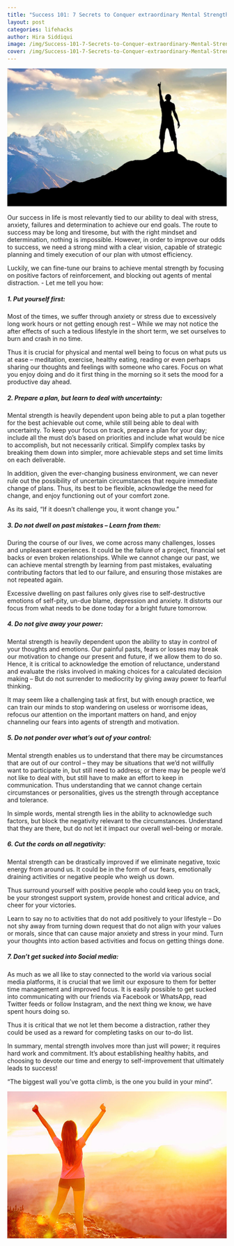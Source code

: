 ```yaml
---
title: "Success 101: 7 Secrets to Conquer extraordinary Mental Strength"
layout: post
categories: lifehacks
author: Hira Siddiqui
image: /img/Success-101-7-Secrets-to-Conquer-extraordinary-Mental-Strength-2.jpg
cover: /img/Success-101-7-Secrets-to-Conquer-extraordinary-Mental-Strength-3.jpg
---
```


![Existential - Success 101: 7 Secrets to Conquer extraordinary Mental Strength](/img/Success-101-7-Secrets-to-Conquer-extraordinary-Mental-Strength.jpg)

Our success in life is most relevantly tied to our ability to deal with stress, anxiety, failures and determination to achieve our end goals. The route to success may be long and tiresome, but with the right mindset and determination, nothing is impossible. However, in order to improve our odds to success, we need a strong mind with a clear vision, capable of strategic planning and timely execution of our plan with utmost efficiency.

Luckily, we can fine-tune our brains to achieve mental strength by focusing on positive factors of reinforcement, and blocking out agents of mental distraction. - Let me tell you how:

##### 1. Put yourself first:

Most of the times, we suffer through anxiety or stress due to excessively long work hours or not getting enough rest – While we may not notice the after effects of such a tedious lifestyle in the short term, we set ourselves to burn and crash in no time.

Thus it is crucial for physical and mental well being to focus on what puts us at ease – meditation, exercise, healthy eating, reading or even perhaps sharing our thoughts and feelings with someone who cares. Focus on what you enjoy doing and do it first thing in the morning so it sets the mood for a productive day ahead.

##### 2. Prepare a plan, but learn to deal with uncertainty:

Mental strength is heavily dependent upon being able to put a plan together for the best achievable out come, while still being able to deal with uncertainty. To keep your focus on track, prepare a plan for your day; include all the must do’s based on priorities and include what would be nice to accomplish, but not necessarily critical.  Simplify complex tasks by breaking them down into simpler, more achievable steps and set time limits on each deliverable.

In addition, given the ever-changing business environment, we can never rule out the possibility of uncertain circumstances that require immediate change of plans. Thus, its best to be flexible, acknowledge the need for change, and enjoy functioning out of your comfort zone.

As its said, “If it doesn’t challenge you, it wont change you.”

##### 3. Do not dwell on past mistakes – Learn from them:

During the course of our lives, we come across many challenges, losses and unpleasant experiences. It could be the failure of a project, financial set backs or even broken relationships. While we cannot change our past, we can achieve mental strength by learning from past mistakes, evaluating contributing factors that led to our failure, and ensuring those mistakes are not repeated again.

Excessive dwelling on past failures only gives rise to self-destructive emotions of self-pity, un-due blame, depression and anxiety. It distorts our focus from what needs to be done today for a bright future tomorrow.

##### 4. Do not give away your power:

Mental strength is heavily dependent upon the ability to stay in control of your thoughts and emotions. Our painful pasts, fears or losses may break our motivation to change our present and future, if we allow them to do so. Hence, it is critical to acknowledge the emotion of reluctance, understand and evaluate the risks involved in making choices for a calculated decision making – But do not surrender to mediocrity by giving away power to fearful thinking. 

It may seem like a challenging task at first, but with enough practice, we can train our minds to stop wandering on useless or worrisome ideas, refocus our attention on the important matters on hand, and enjoy channeling our fears into agents of strength and motivation.

##### 5. Do not ponder over what’s out of your control:

Mental strength enables us to understand that there may be circumstances that are out of our control – they may be situations that we’d not willfully want to participate in, but still need to address; or there may be people we’d not like to deal with, but still have to make an effort to keep in communication. Thus understanding that we cannot change certain circumstances or personalities, gives us the strength through acceptance and tolerance.

In simple words, mental strength lies in the ability to acknowledge such factors, but block the negativity relevant to the circumstances. Understand that they are there, but do not let it impact our overall well-being or morale.


##### 6. Cut the cords on all negativity:

Mental strength can be drastically improved if we eliminate negative, toxic energy from around us. It could be in the form of our fears, emotionally draining activities or negative people who weigh us down. 

Thus surround yourself with positive people who could keep you on track, be your strongest support system, provide honest and critical advice, and cheer for your victories. 

Learn to say no to activities that do not add positively to your lifestyle – Do not shy away from turning down request that do not align with your values or morals, since that can cause major anxiety and stress in your mind. Turn your thoughts into action based activities and focus on getting things done.

##### 7. Don’t get sucked into Social media:

As much as we all like to stay connected to the world via various social media platforms, it is crucial that we limit our exposure to them for better time management and improved focus. It is easily possible to get sucked into communicating with our friends via Facebook or WhatsApp, read Twitter feeds or follow Instagram, and the next thing we know, we have spent hours doing so.

Thus it is critical that we not let them become a distraction, rather they could be used as a reward for completing tasks on our to-do list.

In summary, mental strength involves more than just will power; it requires hard work and commitment. It’s about establishing healthy habits, and choosing to devote our time and energy to self-improvement that ultimately leads to success!

“The biggest wall you’ve gotta climb, is the one you build in your mind”.



![Existential - Success 101: 7 Secrets to Conquer extraordinary Mental Strength](/img/Success-101-7-Secrets-to-Conquer-extraordinary-Mental-Strength-4.jpg)